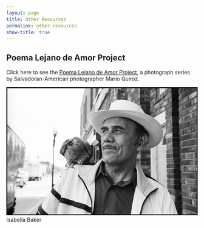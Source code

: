 ```yaml
---
layout: page
title: Other Resources
permalink: other-resources
show-title: true
---
```

Poema Lejano de Amor Project
---
Click here to see the [Poema Lejano de Amor Project](http://marioquiroz.com/poema-lejano-de-amor-project.html), a photograph series by Salvadoran-American photographer Mario Quiroz.

![Image of a man with a bird on his shoulder](/assets/img/poema-lejano-man.jpg)
Isabella Baker
